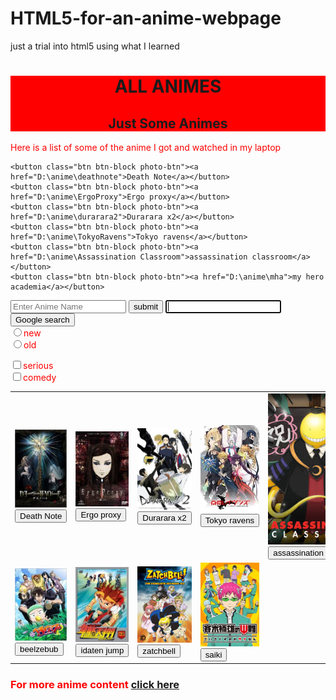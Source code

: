 # HTML5-for-an-anime-webpage
just a trial into html5 using what I learned

<link rel="stylesheet" href="//maxcdn.bootstrapcdn.com/bootstrap/3.3.1/css/bootstrap.min.css"/>
<style>
	.red-text{ color:red; }
	.text-cen{ text-align:center }
	.red-bg{
	background-color:red;
	}
	body{ background-image: url("ergo.png"); }
</style>
<div class="container-fluid">
<div class="red-bg">
	<h1 class="text-primary text-cen">ALL ANIMES</h1>
	<h2 class="text-primary text-cen"> Just Some Animes </h2>
</div>
<p class="red-text">Here is a list of some of the anime I got and watched in my laptop </p>

	<button class="btn btn-block photo-btn"><a href="D:\anime\deathnote">Death Note</a></button>
	<button class="btn btn-block photo-btn"><a href="D:\anime\ErgoProxy">Ergo proxy</a></button>
	<button class="btn btn-block photo-btn"><a href="D:\anime\durarara2">Durarara x2</a></button>
	<button class="btn btn-block photo-btn"><a href="D:\anime\TokyoRavens">Tokyo ravens</a></button>
	<button class="btn btn-block photo-btn"><a href="D:\anime\Assassination Classroom">assassination classroom</a></button>
	<button class="btn btn-block photo-btn"><a href="D:\anime\mha">my hero academia</a></button>
<div class="main-content">
<form action="/search">
	<input type="search" placeholder="Enter Anime Name">
	<button class="btn btn-block btn-primary">submit</button>
<form method="get" action="http://google.com/search">
    <input type="text" name="q" required autofocus>
    <input type="submit" value="Google search">
</form>
	<div class="row red-text">
	<div class="col-xs-6"><label><input type="radio" name="new-old">new</label></div>
	<div class="col-xs-6"><label><input type="radio" name="new-old">old</label></div>
	</div>
	<p>  </p>
	<div class="row red-text">
	<div class="col-xs-6"><label><input type="checkbox" name="ser-com">serious</label></div>
	<div class="col-xs-6"><label><input type="checkbox" name="ser-com">comedy</label></div>
	</div>
</form>
<table border="0" cellspacing="25">
<tr>
<td><img src="death note.jpg" alt="Death Note" class="smaller-image thin-red-border img-responsive"><form method="link" action="D:\anime\deathnote"><input type="submit" value="Death Note"></form></td>
<td><img src="ergo proxy.jpg" alt="ergo proxy" class="smaller-image thin-red-border img-responsive"><form method="link" action="D:\anime\ErgoProxy"><input type="submit" value="Ergo proxy"></form></td>
<td><img src="durarara.jpg" alt="Durarara x2" class="smaller-image thin-red-border img-responsive"><form method="link" action="D:\anime\durarara2"><input type="submit" value="Durarara x2"></form></td>
<td><img src="tokyo ravens.jpg" alt="tokyo ravens" class="smaller-image thin-red-border img-responsive"><form method="link" action="D:\anime\TokyoRavens"><input type="submit" value="Tokyo ravens"></form></td>
<td><img src="assassination classroom.jpg" alt="assassination classroom" class="smaller-image thin-red-border img-responsive"><form method="link" action="D:\anime\Assassination Classroom"><input type="submit" value="assassination classroom"></form></td>
<td><img src="my hero academia.jpg" alt="my hero academia" class="smaller-image thin-red-border img-responsive"><form method="link" action="D:\anime\mha"><input type="submit" value="my hero academia"></form></td>
</tr>
<tr>
<td><img src="beelzebub.jpg" alt="beelzebub" class="smaller-image thin-red-border img-responsive"><form method="link" action="D:\anime\comedy\beelzebub"><input type="submit" value="beelzebub"></form></td>
<td><img src="idaten jump.jpg" alt="idaten jump" class="smaller-image thin-red-border img-responsive"><form method="link" action="D:\anime\ID jump"><input type="submit" value="idaten jump"></form></td>
<td><img src="zatchbell.jpg" alt="zatchbell" class="smaller-image thin-red-border img-responsive"><form method="link" action="D:\anime\zatchbell"><input type="submit" value="zatchbell"></form></td>
<td><img src="saiki.jpg" alt="saiki" class="smaller-image thin-red-border img-responsive"><form method="link" action="D:\anime\comedy\saiki"><input type="submit" value="saiki"></form></td>
</tr>
</table>
<h3 class="red-text"> For more anime content <a href="F:\others\html\anime2.html">click here</a></p>
<gcse:searchresults></gcse:searchresults>
</div>
</div>























